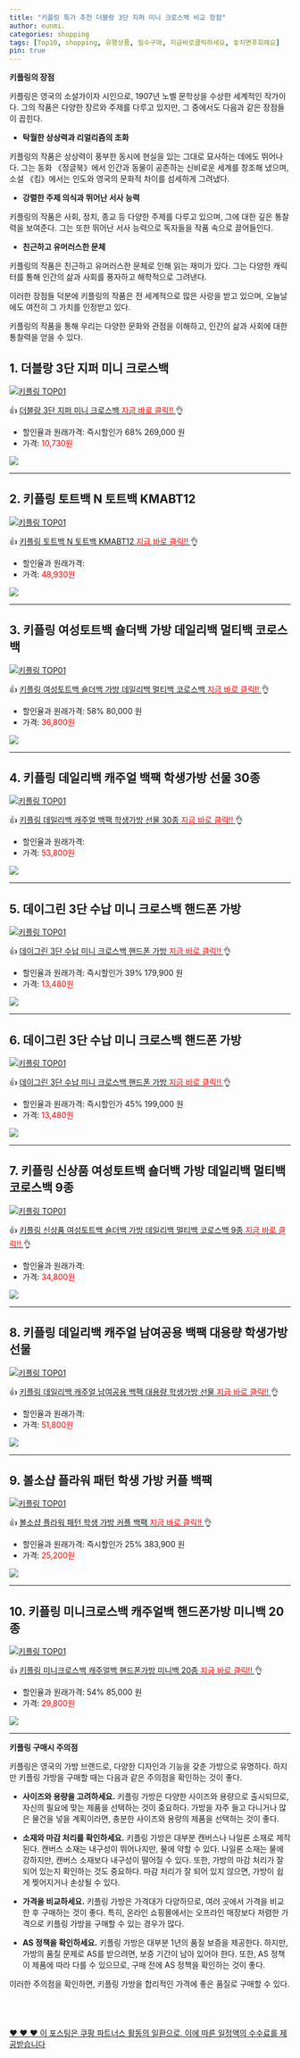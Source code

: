 ```yaml
---
title: "키플링 특가 추천 더블랑 3단 지퍼 미니 크로스백 비교 장점"
author: eunmi.
categories: shopping
tags: [Top10, shopping, 유행상품, 필수구매, 지금바로클릭하세요, 놓치면후회해요]
pin: true
---
```

**키플링의 장점**

키플링은 영국의 소설가이자 시인으로, 1907년 노벨 문학상을 수상한 세계적인 작가이다. 그의 작품은 다양한 장르와 주제를 다루고 있지만, 그 중에서도 다음과 같은 장점들이 꼽힌다.

* **탁월한 상상력과 리얼리즘의 조화**

키플링의 작품은 상상력이 풍부한 동시에 현실을 있는 그대로 묘사하는 데에도 뛰어나다. 그는 동화 《정글북》에서 인간과 동물이 공존하는 신비로운 세계를 창조해 냈으며, 소설 《킴》에서는 인도와 영국의 문화적 차이를 섬세하게 그려냈다.

* **강렬한 주제 의식과 뛰어난 서사 능력**

키플링의 작품은 사회, 정치, 종교 등 다양한 주제를 다루고 있으며, 그에 대한 깊은 통찰력을 보여준다. 그는 또한 뛰어난 서사 능력으로 독자들을 작품 속으로 끌어들인다.

* **친근하고 유머러스한 문체**

키플링의 작품은 친근하고 유머러스한 문체로 인해 읽는 재미가 있다. 그는 다양한 캐릭터를 통해 인간의 삶과 사회를 풍자하고 해학적으로 그려낸다.

이러한 장점들 덕분에 키플링의 작품은 전 세계적으로 많은 사랑을 받고 있으며, 오늘날에도 여전히 그 가치를 인정받고 있다.

키플링의 작품을 통해 우리는 다양한 문화와 관점을 이해하고, 인간의 삶과 사회에 대한 통찰력을 얻을 수 있다.

   

## 1. 더블랑 3단 지퍼 미니 크로스백

[![키플링 TOP01](https://thumbnail8.coupangcdn.com/thumbnails/remote/230x230ex/image/vendor_inventory/2bf4/e95099202e32d7740e269546897e94f4020923a65e7bec2d77e2be84ecf1.jpg)](https://link.coupang.com/re/AFFSDP?lptag=AF3617701&subid=GithubCoopas&pageKey=7636951692&traceid=V0-153&itemId=20281409874&vendorItemId=87367977360)


👍 [더블랑 3단 지퍼 미니 크로스백 <font color=red> 지금 바로 클릭!! </font> ](https://link.coupang.com/re/AFFSDP?lptag=AF3617701&subid=GithubCoopas&pageKey=7636951692&traceid=V0-153&itemId=20281409874&vendorItemId=87367977360) 👌 


- 할인율과 원래가격: 즉시할인가 68%  269,000   원
- 가격: <span style='color:red'>10,730원</span>

[![](/discount_price.png)](https://link.coupang.com/re/AFFSDP?lptag=AF3617701&subid=GithubCoopas&pageKey=7636951692&traceid=V0-153&itemId=20281409874&vendorItemId=87367977360)

---


   

## 2. 키플링 토트백 N 토트백 KMABT12

[![키플링 TOP01](https://thumbnail6.coupangcdn.com/thumbnails/remote/230x230ex/image/rs_quotation_api/1qf3wozf/8e054f21ab0b4b5ea5a7de16f2cef553.jpg)](https://link.coupang.com/re/AFFSDP?lptag=AF3617701&subid=GithubCoopas&pageKey=6427283998&traceid=V0-153&itemId=13854821944&vendorItemId=81104835242)


👍 [키플링 토트백 N 토트백 KMABT12 <font color=red> 지금 바로 클릭!! </font> ](https://link.coupang.com/re/AFFSDP?lptag=AF3617701&subid=GithubCoopas&pageKey=6427283998&traceid=V0-153&itemId=13854821944&vendorItemId=81104835242) 👌 


- 할인율과 원래가격: 
- 가격: <span style='color:red'>48,930원</span>

[![](/discount_price.png)](https://link.coupang.com/re/AFFSDP?lptag=AF3617701&subid=GithubCoopas&pageKey=6427283998&traceid=V0-153&itemId=13854821944&vendorItemId=81104835242)

---


   

## 3. 키플링 여성토트백 숄더백 가방 데일리백 멀티백 코로스백

[![키플링 TOP01](https://thumbnail6.coupangcdn.com/thumbnails/remote/230x230ex/image/vendor_inventory/6b02/71aa0736b32aa2bb9022038d3631b20d71df12592e890e19e204dba6c0ab.png)](https://link.coupang.com/re/AFFSDP?lptag=AF3617701&subid=GithubCoopas&pageKey=7516041406&traceid=V0-153&itemId=19703588558&vendorItemId=86808235490)


👍 [키플링 여성토트백 숄더백 가방 데일리백 멀티백 코로스백 <font color=red> 지금 바로 클릭!! </font> ](https://link.coupang.com/re/AFFSDP?lptag=AF3617701&subid=GithubCoopas&pageKey=7516041406&traceid=V0-153&itemId=19703588558&vendorItemId=86808235490) 👌 


- 할인율과 원래가격: 58%  80,000   원
- 가격: <span style='color:red'>36,800원</span>

[![](/discount_price.png)](https://link.coupang.com/re/AFFSDP?lptag=AF3617701&subid=GithubCoopas&pageKey=7516041406&traceid=V0-153&itemId=19703588558&vendorItemId=86808235490)

---


   

## 4. 키플링 데일리백 캐주얼 백팩 학생가방 선물 30종

[![키플링 TOP01](https://thumbnail10.coupangcdn.com/thumbnails/remote/230x230ex/image/vendor_inventory/7a46/30cf3af86004270be0f922857f567fc9849d4086e038375006e3229baf33.jpg)](https://link.coupang.com/re/AFFSDP?lptag=AF3617701&subid=GithubCoopas&pageKey=7287595018&traceid=V0-153&itemId=18619205455&vendorItemId=85754700489)


👍 [키플링 데일리백 캐주얼 백팩 학생가방 선물 30종 <font color=red> 지금 바로 클릭!! </font> ](https://link.coupang.com/re/AFFSDP?lptag=AF3617701&subid=GithubCoopas&pageKey=7287595018&traceid=V0-153&itemId=18619205455&vendorItemId=85754700489) 👌 


- 할인율과 원래가격: 
- 가격: <span style='color:red'>53,800원</span>

[![](/discount_price.png)](https://link.coupang.com/re/AFFSDP?lptag=AF3617701&subid=GithubCoopas&pageKey=7287595018&traceid=V0-153&itemId=18619205455&vendorItemId=85754700489)

---


   

## 5. 데이그린 3단 수납 미니 크로스백 핸드폰 가방

[![키플링 TOP01](https://thumbnail9.coupangcdn.com/thumbnails/remote/230x230ex/image/vendor_inventory/26ed/f681874f2dededfba1709ee1b4a1abe2ed0c2a41eccdcdc78690948c5677.jpg)](https://link.coupang.com/re/AFFSDP?lptag=AF3617701&subid=GithubCoopas&pageKey=7505484274&traceid=V0-153&itemId=19655422799&vendorItemId=87008126732)


👍 [데이그린 3단 수납 미니 크로스백 핸드폰 가방 <font color=red> 지금 바로 클릭!! </font> ](https://link.coupang.com/re/AFFSDP?lptag=AF3617701&subid=GithubCoopas&pageKey=7505484274&traceid=V0-153&itemId=19655422799&vendorItemId=87008126732) 👌 


- 할인율과 원래가격: 즉시할인가 39%  179,900   원
- 가격: <span style='color:red'>13,480원</span>

[![](/discount_price.png)](https://link.coupang.com/re/AFFSDP?lptag=AF3617701&subid=GithubCoopas&pageKey=7505484274&traceid=V0-153&itemId=19655422799&vendorItemId=87008126732)

---


   

## 6. 데이그린 3단 수납 미니 크로스백 핸드폰 가방

[![키플링 TOP01](https://thumbnail8.coupangcdn.com/thumbnails/remote/230x230ex/image/vendor_inventory/fa8c/c0330ae2092628a1889bb6bcb83209c3a480a07d573d79e8a2f68f9a5596.jpg)](https://link.coupang.com/re/AFFSDP?lptag=AF3617701&subid=GithubCoopas&pageKey=7505484274&traceid=V0-153&itemId=19655422798&vendorItemId=87008126737)


👍 [데이그린 3단 수납 미니 크로스백 핸드폰 가방 <font color=red> 지금 바로 클릭!! </font> ](https://link.coupang.com/re/AFFSDP?lptag=AF3617701&subid=GithubCoopas&pageKey=7505484274&traceid=V0-153&itemId=19655422798&vendorItemId=87008126737) 👌 


- 할인율과 원래가격: 즉시할인가 45%  199,000   원
- 가격: <span style='color:red'>13,480원</span>

[![](/discount_price.png)](https://link.coupang.com/re/AFFSDP?lptag=AF3617701&subid=GithubCoopas&pageKey=7505484274&traceid=V0-153&itemId=19655422798&vendorItemId=87008126737)

---


   

## 7. 키플링 신상품 여성토트백 숄더백 가방 데일리백 멀티백 코로스백 9종

[![키플링 TOP01](https://thumbnail9.coupangcdn.com/thumbnails/remote/230x230ex/image/vendor_inventory/b806/3664e021c77254535b206e65b1ec10b4b4e04721ab898f3bef3e0b5b4036.png)](https://link.coupang.com/re/AFFSDP?lptag=AF3617701&subid=GithubCoopas&pageKey=7555905408&traceid=V0-153&itemId=19895497290&vendorItemId=86995689486)


👍 [키플링 신상품 여성토트백 숄더백 가방 데일리백 멀티백 코로스백 9종 <font color=red> 지금 바로 클릭!! </font> ](https://link.coupang.com/re/AFFSDP?lptag=AF3617701&subid=GithubCoopas&pageKey=7555905408&traceid=V0-153&itemId=19895497290&vendorItemId=86995689486) 👌 


- 할인율과 원래가격: 
- 가격: <span style='color:red'>34,800원</span>

[![](/discount_price.png)](https://link.coupang.com/re/AFFSDP?lptag=AF3617701&subid=GithubCoopas&pageKey=7555905408&traceid=V0-153&itemId=19895497290&vendorItemId=86995689486)

---


   

## 8. 키플링 데일리백 캐주얼 남여공용 백팩 대용량 학생가방 선물

[![키플링 TOP01](https://thumbnail10.coupangcdn.com/thumbnails/remote/230x230ex/image/vendor_inventory/3083/ee95f9614612c0095dfd1031c862391a058da185c378ad1dfb8f98d728a8.jpg)](https://link.coupang.com/re/AFFSDP?lptag=AF3617701&subid=GithubCoopas&pageKey=7237299508&traceid=V0-153&itemId=18379575240&vendorItemId=85522836331)


👍 [키플링 데일리백 캐주얼 남여공용 백팩 대용량 학생가방 선물 <font color=red> 지금 바로 클릭!! </font> ](https://link.coupang.com/re/AFFSDP?lptag=AF3617701&subid=GithubCoopas&pageKey=7237299508&traceid=V0-153&itemId=18379575240&vendorItemId=85522836331) 👌 


- 할인율과 원래가격: 
- 가격: <span style='color:red'>51,800원</span>

[![](/discount_price.png)](https://link.coupang.com/re/AFFSDP?lptag=AF3617701&subid=GithubCoopas&pageKey=7237299508&traceid=V0-153&itemId=18379575240&vendorItemId=85522836331)

---


   

## 9. 볼소샵 플라워 패턴 학생 가방 커플 백팩

[![키플링 TOP01](https://thumbnail10.coupangcdn.com/thumbnails/remote/230x230ex/image/vendor_inventory/abed/63a90494c74f9eb463ca79e01a147bc89c90ae924e5db2b2befb1f17573d.jpg)](https://link.coupang.com/re/AFFSDP?lptag=AF3617701&subid=GithubCoopas&pageKey=7337376085&traceid=V0-153&itemId=18850790793&vendorItemId=85980104590)


👍 [볼소샵 플라워 패턴 학생 가방 커플 백팩 <font color=red> 지금 바로 클릭!! </font> ](https://link.coupang.com/re/AFFSDP?lptag=AF3617701&subid=GithubCoopas&pageKey=7337376085&traceid=V0-153&itemId=18850790793&vendorItemId=85980104590) 👌 


- 할인율과 원래가격: 즉시할인가 25%  383,900   원
- 가격: <span style='color:red'>25,200원</span>

[![](/discount_price.png)](https://link.coupang.com/re/AFFSDP?lptag=AF3617701&subid=GithubCoopas&pageKey=7337376085&traceid=V0-153&itemId=18850790793&vendorItemId=85980104590)

---


   

## 10. 키플링 미니크로스백 캐주얼백 핸드폰가방 미니백 20종

[![키플링 TOP01](https://thumbnail8.coupangcdn.com/thumbnails/remote/230x230ex/image/vendor_inventory/92b0/d266c60622999e0130f39fa4461e207a4ee4c6e3a56dba59eb51e03d0367.jpg)](https://link.coupang.com/re/AFFSDP?lptag=AF3617701&subid=GithubCoopas&pageKey=7134238066&traceid=V0-153&itemId=17896719357&vendorItemId=85059582346)


👍 [키플링 미니크로스백 캐주얼백 핸드폰가방 미니백 20종 <font color=red> 지금 바로 클릭!! </font> ](https://link.coupang.com/re/AFFSDP?lptag=AF3617701&subid=GithubCoopas&pageKey=7134238066&traceid=V0-153&itemId=17896719357&vendorItemId=85059582346) 👌 


- 할인율과 원래가격: 54%  85,000   원
- 가격: <span style='color:red'>29,800원</span>

[![](/discount_price.png)](https://link.coupang.com/re/AFFSDP?lptag=AF3617701&subid=GithubCoopas&pageKey=7134238066&traceid=V0-153&itemId=17896719357&vendorItemId=85059582346)

---
**키플링 구매시 주의점**

키플링은 영국의 가방 브랜드로, 다양한 디자인과 기능을 갖춘 가방으로 유명하다. 하지만 키플링 가방을 구매할 때는 다음과 같은 주의점을 확인하는 것이 좋다.

* **사이즈와 용량을 고려하세요.** 키플링 가방은 다양한 사이즈와 용량으로 출시되므로, 자신의 필요에 맞는 제품을 선택하는 것이 중요하다. 가방을 자주 들고 다니거나 많은 물건을 넣을 계획이라면, 충분한 사이즈와 용량의 제품을 선택하는 것이 좋다.

* **소재와 마감 처리를 확인하세요.** 키플링 가방은 대부분 캔버스나 나일론 소재로 제작된다. 캔버스 소재는 내구성이 뛰어나지만, 물에 약할 수 있다. 나일론 소재는 물에 강하지만, 캔버스 소재보다 내구성이 떨어질 수 있다. 또한, 가방의 마감 처리가 잘 되어 있는지 확인하는 것도 중요하다. 마감 처리가 잘 되어 있지 않으면, 가방이 쉽게 찢어지거나 손상될 수 있다.

* **가격을 비교하세요.** 키플링 가방은 가격대가 다양하므로, 여러 곳에서 가격을 비교한 후 구매하는 것이 좋다. 특히, 온라인 쇼핑몰에서는 오프라인 매장보다 저렴한 가격으로 키플링 가방을 구매할 수 있는 경우가 많다.

* **AS 정책을 확인하세요.** 키플링 가방은 대부분 1년의 품질 보증을 제공한다. 하지만, 가방의 품질 문제로 AS를 받으려면, 보증 기간이 남아 있어야 한다. 또한, AS 정책이 제품에 따라 다를 수 있으므로, 구매 전에 AS 정책을 확인하는 것이 좋다.

이러한 주의점을 확인하면, 키플링 가방을 합리적인 가격에 좋은 품질로 구매할 수 있다.<br><br><br><br><br> [ ❤ ❤ ❤ 이 포스팅은 쿠팡 파트너스 활동의 일환으로, 이에 따른 일정액의 수수료를 제공받습니다](https://link.coupang.com/a/bcEFyh)